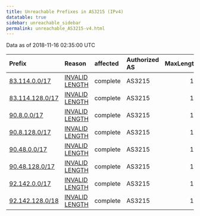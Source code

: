 ```yaml
---
title: Unreachable Prefixes in AS3215 (IPv4)
datatable: true
sidebar: unreachable_sidebar
permalink: unreachable_AS3215-v4.html
---
```


Data as of 2018-11-16 02:35:00 UTC


<div class="datatable-begin"></div>

| Prefix                                                   | Reason                                                                                                   | affected   | Authorized AS   |   MaxLength | Anchor                                         |   unreachable /24s |
|:---------------------------------------------------------|:---------------------------------------------------------------------------------------------------------|:-----------|:----------------|------------:|:-----------------------------------------------|-------------------:|
| [83.114.0.0/17](https://stat.ripe.net/83.114.0.0/17)     | [INVALID LENGTH](https://rpki-validator.ripe.net/announcement-preview?asn=AS3215&prefix=83.114.0.0/17)   | complete   | AS3215          |          16 | [RIPE](unreachable_RIPE_NCC_RPKI_Root-v4.html) |                128 |
| [83.114.128.0/17](https://stat.ripe.net/83.114.128.0/17) | [INVALID LENGTH](https://rpki-validator.ripe.net/announcement-preview?asn=AS3215&prefix=83.114.128.0/17) | complete   | AS3215          |          16 | [RIPE](unreachable_RIPE_NCC_RPKI_Root-v4.html) |                128 |
| [90.8.0.0/17](https://stat.ripe.net/90.8.0.0/17)         | [INVALID LENGTH](https://rpki-validator.ripe.net/announcement-preview?asn=AS3215&prefix=90.8.0.0/17)     | complete   | AS3215          |          16 | [RIPE](unreachable_RIPE_NCC_RPKI_Root-v4.html) |                128 |
| [90.8.128.0/17](https://stat.ripe.net/90.8.128.0/17)     | [INVALID LENGTH](https://rpki-validator.ripe.net/announcement-preview?asn=AS3215&prefix=90.8.128.0/17)   | complete   | AS3215          |          16 | [RIPE](unreachable_RIPE_NCC_RPKI_Root-v4.html) |                128 |
| [90.48.0.0/17](https://stat.ripe.net/90.48.0.0/17)       | [INVALID LENGTH](https://rpki-validator.ripe.net/announcement-preview?asn=AS3215&prefix=90.48.0.0/17)    | complete   | AS3215          |          16 | [RIPE](unreachable_RIPE_NCC_RPKI_Root-v4.html) |                128 |
| [90.48.128.0/17](https://stat.ripe.net/90.48.128.0/17)   | [INVALID LENGTH](https://rpki-validator.ripe.net/announcement-preview?asn=AS3215&prefix=90.48.128.0/17)  | complete   | AS3215          |          16 | [RIPE](unreachable_RIPE_NCC_RPKI_Root-v4.html) |                128 |
| [92.142.0.0/17](https://stat.ripe.net/92.142.0.0/17)     | [INVALID LENGTH](https://rpki-validator.ripe.net/announcement-preview?asn=AS3215&prefix=92.142.0.0/17)   | complete   | AS3215          |          16 | [RIPE](unreachable_RIPE_NCC_RPKI_Root-v4.html) |                128 |
| [92.142.128.0/18](https://stat.ripe.net/92.142.128.0/18) | [INVALID LENGTH](https://rpki-validator.ripe.net/announcement-preview?asn=AS3215&prefix=92.142.128.0/18) | complete   | AS3215          |          16 | [RIPE](unreachable_RIPE_NCC_RPKI_Root-v4.html) |                 64 |

<div class="datatable-end"></div>